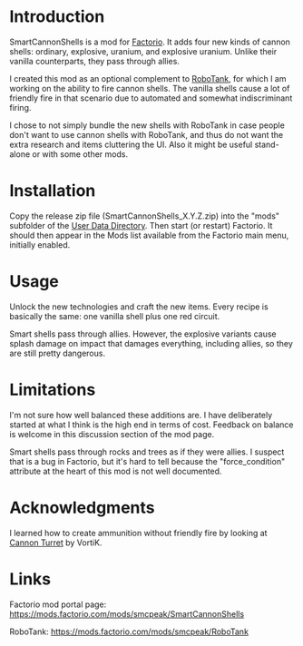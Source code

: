 Introduction
============
SmartCannonShells is a mod for [Factorio](https://wiki.factorio.com/).  It adds
four new kinds of cannon shells: ordinary, explosive, uranium, and explosive
uranium.  Unlike their vanilla counterparts, they pass through allies.

I created this mod as an optional complement to [RoboTank](https://mods.factorio.com/mods/smcpeak/RoboTank),
for which I am working on the ability to fire cannon shells.  The vanilla
shells cause a lot of friendly fire in that scenario due to automated and
somewhat indiscriminant firing.

I chose to not simply bundle the new shells with RoboTank in case
people don't want to use cannon shells with RoboTank, and thus do not
want the extra research and items cluttering the UI.  Also it might be
useful stand-alone or with some other mods.

Installation
============
Copy the release zip file (SmartCannonShells_X.Y.Z.zip) into the "mods" subfolder
of the [User Data Directory](https://wiki.factorio.com/Application_directory#User_Data_directory).
Then start (or restart) Factorio.  It should then appear in the Mods
list available from the Factorio main menu, initially enabled.

Usage
=====
Unlock the new technologies and craft the new items.  Every recipe is
basically the same: one vanilla shell plus one red circuit.

Smart shells pass through allies.  However, the explosive variants cause
splash damage on impact that damages everything, including allies, so
they are still pretty dangerous.

Limitations
===========
I'm not sure how well balanced these additions are.  I have deliberately
started at what I think is the high end in terms of cost.  Feedback on
balance is welcome in this discussion section of the mod page.

Smart shells pass through rocks and trees as if they were allies.  I suspect
that is a bug in Factorio, but it's hard to tell because the "force_condition"
attribute at the heart of this mod is not well documented.

Acknowledgments
===============
I learned how to create ammunition without friendly fire by looking at
[Cannon Turret](https://mods.factorio.com/mod/vtk-cannon-turret) by VortiK.

Links
=====
Factorio mod portal page: https://mods.factorio.com/mods/smcpeak/SmartCannonShells

RoboTank: https://mods.factorio.com/mods/smcpeak/RoboTank
